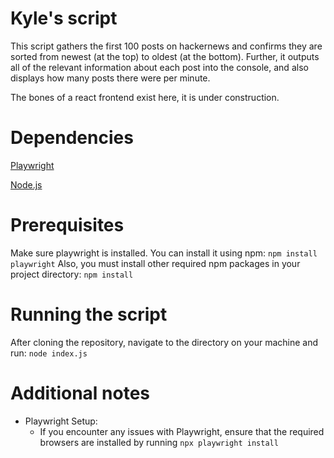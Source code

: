 # Kyle's script 

This script gathers the first 100 posts on hackernews and confirms they are sorted from newest (at the top) to oldest (at the bottom).
Further, it outputs all of the relevant information about each post into the console, and also displays how many posts there were per minute.

The bones of a react frontend exist here, it is under construction.

# Dependencies
[Playwright](https://marketplace.visualstudio.com/items?itemName=ms-playwright.playwright)

[Node.js](https://nodejs.org/en)

# Prerequisites
Make sure playwright is installed. You can install it using npm:
```npm install playwright```
Also, you must install other required npm packages in your project directory:
```npm install```

# Running the script
After cloning the repository, navigate to the directory on your machine and run:
```node index.js```

# Additional notes
* Playwright Setup:
    * If you encounter any issues with Playwright, ensure that the required browsers are installed by running
```npx playwright install```
